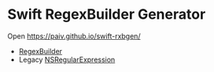 Swift RegexBuilder Generator
==

Open https://paiv.github.io/swift-rxbgen/

- [RegexBuilder](https://developer.apple.com/documentation/regexbuilder)
- Legacy [NSRegularExpression](https://developer.apple.com/documentation/foundation/nsregularexpression)
